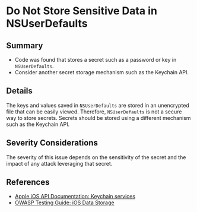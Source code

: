 # Do Not Store Sensitive Data in NSUserDefaults

## Summary

* Code was found that stores a secret such as a password or key in `NSUserDefaults`.
* Consider another secret storage mechanism such as the Keychain API.

## Details

The keys and values saved in `NSUserDefaults` are stored in an unencrypted file that can be easily viewed.
Therefore, `NSUserDefaults` is not a secure way to store secrets.
Secrets should be stored using a different mechanism such as the Keychain API.

## Severity Considerations

The severity of this issue depends on the sensitivity of the secret and the impact of any attack leveraging that secret.

## References

* [Apple iOS API Documentation: Keychain services](https://developer.apple.com/documentation/security/keychain_services)
* [OWASP Testing Guide: iOS Data Storage](https://mas.owasp.org/MASTG/iOS/0x06d-Testing-Data-Storage/)
